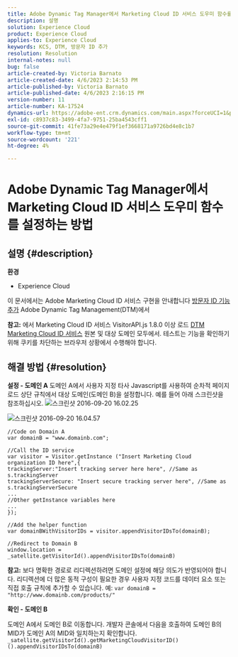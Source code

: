 ```yaml
---
title: Adobe Dynamic Tag Manager에서 Marketing Cloud ID 서비스 도우미 함수를 설정하는 방법
description: 설명
solution: Experience Cloud
product: Experience Cloud
applies-to: Experience Cloud
keywords: KCS, DTM, 방문자 ID 추가
resolution: Resolution
internal-notes: null
bug: false
article-created-by: Victoria Barnato
article-created-date: 4/6/2023 2:14:53 PM
article-published-by: Victoria Barnato
article-published-date: 4/6/2023 2:16:15 PM
version-number: 11
article-number: KA-17524
dynamics-url: https://adobe-ent.crm.dynamics.com/main.aspx?forceUCI=1&pagetype=entityrecord&etn=knowledgearticle&id=7db5c361-85d4-ed11-a7c7-6045bd006295
exl-id: c8937c83-3499-4fa7-9751-25ba4543cff1
source-git-commit: 41fe73a29e4e479f1ef3668171a9726bd4e8c1b7
workflow-type: tm+mt
source-wordcount: '221'
ht-degree: 4%

---
```


# Adobe Dynamic Tag Manager에서 Marketing Cloud ID 서비스 도우미 함수를 설정하는 방법

## 설명 {#description}

<b>환경</b>
- Experience Cloud


이 문서에서는 Adobe Marketing Cloud ID 서비스 구현을 안내합니다 [방문자 ID 기능 추가](https://experienceleague.adobe.com/docs/id-service/using/id-service-api/methods/appendvisitorid.html?lang=ko-KR) Adobe Dynamic Tag Management(DTM)에서

<b>참고:</b> 에서 Marketing Cloud ID 서비스 VisitorAPI.js 1.8.0 이상 로드 [DTM Marketing Cloud ID 서비스](https://experienceleague.adobe.com/docs/id-service/using/id-service-api/methods/getmcvid.html) 원본 및 대상 도메인 모두에서. 테스트는 기능을 확인하기 위해 쿠키를 차단하는 브라우저 상황에서 수행해야 합니다.


## 해결 방법 {#resolution}

<b>설정 - 도메인 A</b>
도메인 A에서 사용자 지정 타사 Javascript를 사용하여 순차적 페이지 로드 상단 규칙에서 대상 도메인(도메인 B)을 설정합니다. 예를 들어 아래 스크린샷을 참조하십시오.
![스크린샷 2016-09-20 16.02.25](https://helpx.adobe.com/content/dam/help/en/dtm/kb/how-to-set-marketing-cloud-id-service-helper-function-in-adobe-d/jcr%3acontent/main-pars/image/Screenshot%202016-09-20%2016.02.25.png "스크린샷 2016-09-20 16.02.25")

![스크린샷 2016-09-20 16.04.57](https://helpx.adobe.com/content/dam/help/en/dtm/kb/how-to-set-marketing-cloud-id-service-helper-function-in-adobe-d/jcr%3acontent/main-pars/image_1393293752/Screenshot%202016-09-20%2016.04.57.png "스크린샷 2016-09-20 16.04.57")

```clike
//Code on Domain A
var domainB = "www.domainb.com";
 
//Call the ID service
var visitor = Visitor.getInstance ("Insert Marketing Cloud organization ID here",{
trackingServer:"Insert tracking server here here", //Same as s.trackingServer
trackingServerSecure: "Insert secure tracking server here", //Same as s.trackingServerSecure
...
//Other getInstance variables here
...
});
 
//Add the helper function
var domainBWithVisitorIDs = visitor.appendVisitorIDsTo(domainB);
 
//Redirect to Domain B
window.location = _satellite.getVisitorId().appendVisitorIDsTo(domainB)
```


<b>참고:</b> 보다 명확한 경로로 리디렉션하려면 도메인 설정에 해당 의도가 반영되어야 합니다. 리디렉션에 더 많은 동적 구성이 필요한 경우 사용자 지정 코드를 데이터 요소 또는 직접 호출 규칙에 추가할 수 있습니다. 예: `var domainB = "http://www.domainb.com/products/"`


<b>확인 - 도메인 B</b>


도메인 A에서 도메인 B로 이동합니다. 개발자 콘솔에서 다음을 호출하여 도메인 B의 MID가 도메인 A의 MID와 일치하는지 확인합니다.  `_satellite.getVisitorId().getMarketingCloudVisitorID()().appendVisitorIDsTo(domainB)`
